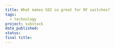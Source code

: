 ```yaml
---
title: What makes SOI so great for RF switches?
tags:
  - technology
project: substack
date_published: 
status: 
final title:
---
```

